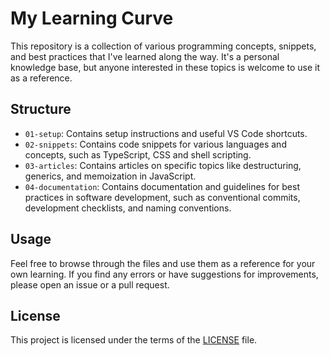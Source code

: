 # My Learning Curve

This repository is a collection of various programming concepts, snippets, and best practices that I've learned along the way. It's a personal knowledge base, but anyone interested in these topics is welcome to use it as a reference.

## Structure

- `01-setup`: Contains setup instructions and useful VS Code shortcuts.
- `02-snippets`: Contains code snippets for various languages and concepts, such
  as TypeScript, CSS and shell scripting.
- `03-articles`: Contains articles on specific topics like destructuring, generics, and memoization in JavaScript.
- `04-documentation`: Contains documentation and guidelines for best practices in software development, such as conventional commits, development checklists, and naming conventions.

## Usage

Feel free to browse through the files and use them as a reference for your own learning. If you find any errors or have suggestions for improvements, please open an issue or a pull request.

## License

This project is licensed under the terms of the [LICENSE](LICENSE) file.
